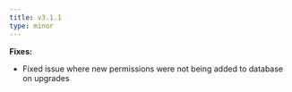 ```yaml
---
title: v3.1.1
type: minor
---
```


**Fixes:**
* Fixed issue where new permissions were not being added to database on upgrades
